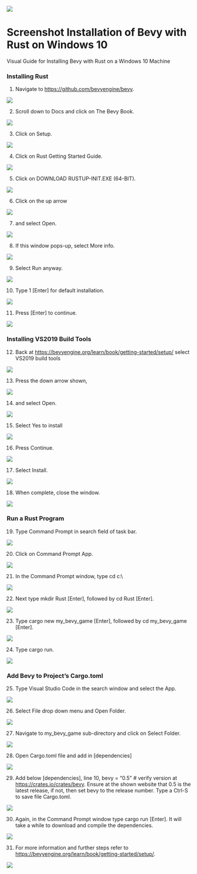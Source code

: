 ![](img/banner.svg)
# Screenshot Installation of Bevy with Rust on Windows 10
Visual Guide for Installing Bevy with Rust on a Windows 10 Machine

### Installing Rust
1.	Navigate to https://github.com/bevyengine/bevy.

![](img/step01.png)

2.	Scroll down to Docs and click on The Bevy Book.

![](img/step02.png)

3.	Click on Setup.
	
![](img/step03.png)

4.	Click on Rust Getting Started Guide.

![](img/step04.png)

5.	Click on DOWNLOAD RUSTUP-INIT.EXE (64-BIT).

![](img/step05.png)

6.	Click on the up arrow 

![](img/step06.png)

7.	and select Open.

![](img/step07.png)

8.	If this window pops-up, select More info.

![](img/step08.png)

9.	Select Run anyway.

![](img/step09.png)

10.	Type 1 [Enter] for default installation.

![](img/step10.png)

11.	Press [Enter] to continue.

![](img/step11.png)

### Installing VS2019 Build Tools
12.	Back at https://bevyengine.org/learn/book/getting-started/setup/ select VS2019 build tools

![](img/step12.png)

13.	Press the down arrow shown,

![](img/step13.png)

14.	and select Open.

![](img/step14.png)

15.	Select Yes to install

![](img/step15.png)

16.	Press Continue.

![](img/step16.png)

17.	Select Install.

![](img/step17.png)

18.	When complete, close the window.

![](img/step18.png)

### Run a Rust Program
19.	Type Command Prompt in search field of task bar.

![](img/step19.png)

20.	Click on Command Prompt App.

![](img/step20.png)

21.	In the Command Prompt window, type cd c:\

![](img/step21.png)

22.	Next type mkdir Rust [Enter], followed by cd Rust [Enter].

![](img/step22.png)

23.	Type cargo new my_bevy_game [Enter], followed by cd my_bevy_game [Enter].

![](img/step23.png)

24.	Type cargo run.

![](img/step24.png)

### Add Bevy to Project’s Cargo.toml
25.	Type Visual Studio Code in the search window and select the App.

![](img/step25.png)

26.	Select File drop down menu and Open Folder.

![](img/step26.png)

27.	Navigate to my_bevy_game sub-directory and click on Select Folder.
	
![](img/step27.png)

28.	Open Cargo.toml file and add in [dependencies]

![](img/step28.png)

29.	Add below [dependencies], line 10, bevy = “0.5” # verify version at https://crates.io/crates/bevy.  Ensure at the shown website that 0.5 is the latest release, if not, then set bevy to the release number.  Type a Ctrl-S to save file Cargo.toml.

![](img/step29.png)

30.	Again, in the Command Prompt window type cargo run [Enter].  It will take a while to download and compile the dependencies.

![](img/step30.png)

31.	For more information and further steps refer to https://bevyengine.org/learn/book/getting-started/setup/.

![](img/step31.png)
